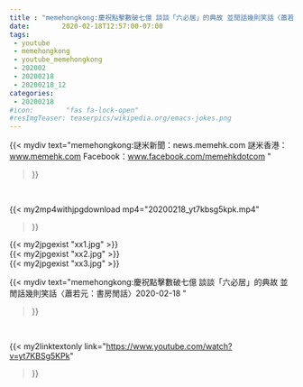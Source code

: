 ```yaml
---
title : "memehongkong:慶祝點擊數破七億 談談「六必居」的典故 並閒話幾則笑話〈蕭若元：書房閒話〉2020-02-18 "
date:        2020-02-18T12:57:00-07:00
tags:
 - youtube
 - memehongkong
 - youtube_memehongkong
 - 202002
 - 20200218
 - 20200218_12
categories:
 - 20200218
#icon:        "fas fa-lock-open"
#resImgTeaser: teaserpics/wikipedia.org/emacs-jokes.png
---
```


{{< mydiv text="memehongkong:謎米新聞：news.memehk.com 謎米香港： www.memehk.com Facebook：www.facebook.com/memehkdotcom "
>}}
<br>


{{< my2mp4withjpgdownload mp4="20200218_yt7kbsg5kpk.mp4"
>}}

{{< my2jpgexist "xx1.jpg" >}}<br>
{{< my2jpgexist "xx2.jpg" >}}<br>
{{< my2jpgexist "xx3.jpg" >}}<br>



{{< mydiv text="memehongkong:慶祝點擊數破七億 談談「六必居」的典故 並閒話幾則笑話〈蕭若元：書房閒話〉2020-02-18 "
>}}
<br>

{{< my2linktextonly link="https://www.youtube.com/watch?v=yt7KBSg5KPk"
>}}


<br>

